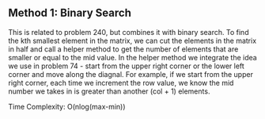 ## Method 1: Binary Search

This is related to problem 240, but combines it with binary search. To find the kth smallest element in the matrix, we can cut the elements in the matrix in half and call a helper method to get the number of elements that are smaller or equal to the mid value. In the helper method we integrate the idea we use in problem 74 - start from the upper right corner or the lower left corner and move along the diagnal. For example, if we start from the upper right corner, each time we increment the row value, we know the mid number we takes in is greater than another (col + 1) elements. 

Time Complexity: O(nlog(max-min))
